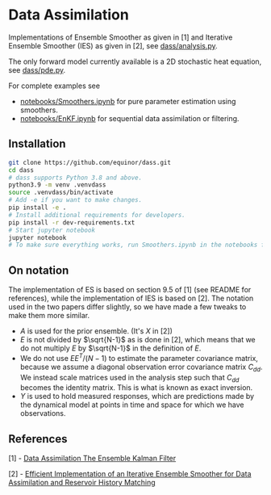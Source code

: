 # Data Assimilation

Implementations of Ensemble Smoother as given in [1] and Iterative Ensemble Smoother (IES) as given in [2],
see [dass/analysis.py](dass/analysis.py).

The only forward model currently available is a 2D stochastic heat equation, see [dass/pde.py](dass/pde.py).

For complete examples see

- [notebooks/Smoothers.ipynb](notebooks/Smoothers.ipynb) for pure parameter estimation using smoothers.
- [notebooks/EnKF.ipynb](notebooks/EnKF.ipynb) for sequential data assimilation or filtering.

## Installation

```bash
git clone https://github.com/equinor/dass.git
cd dass
# dass supports Python 3.8 and above.
python3.9 -m venv .venvdass
source .venvdass/bin/activate
# Add -e if you want to make changes.
pip install -e .
# Install additional requirements for developers.
pip install -r dev-requirements.txt
# Start jupyter notebook
jupyter notebook
# To make sure everything works, run Smoothers.ipynb in the notebooks folder
```

## On notation

The implementation of ES is based on section 9.5 of [1] (see README for references), while the implementation of IES is based on [2].
The notation used in the two papers differ slightly, so we have made a few tweaks to make them more similar.

- $A$ is used for the prior ensemble. (It's $X$ in [2])
- $E$ is not divided by $\sqrt{N-1}$ as is done in [2], which means that we do not multiply $E$ by $\sqrt{N-1}$ in the definition of $E$.
- We do not use $EE^T / (N-1)$ to estimate the parameter covariance matrix, because we assume a diagonal observation error covariance matrix $C_{dd}$.
We instead scale matrices used in the analysis step such that $C_{dd}$ becomes the identity matrix.
This is what is known as exact inversion.
- $Y$ is used to hold measured responses, which are predictions made by the dynamical model at points in time and space for which we have observations.

## References

[1] - [Data Assimilation
The Ensemble Kalman Filter](https://link.springer.com/book/10.1007/978-3-642-03711-5)

[2] - [Efficient Implementation of an Iterative Ensemble Smoother for Data Assimilation and Reservoir History Matching](https://www.frontiersin.org/articles/10.3389/fams.2019.00047/full)
